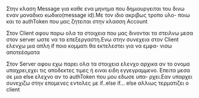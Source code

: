 Στην κλαση Message για καθε ενα μηνημα που δημιουργειται του δινω 
 εναν μοναδικο κωδικο(message id).Με τον ιδιο ακριβως τροπο υλο-
 ποιω  και το authToken που μας ζητειται στην κλασση Account
 
Στον Client αφου παρω ολα τα στοιχεια που μας δινονται τα στειλνω
 μεσα στον server ωστε να τα επεξεργαστη.Ενω στην συνεχεια στον 
 Client ελενχω μια απλη if ποιο κομματι θα εκτελεστει για να εμφα-
 νισω αποτεέσματα
 
Στον Server αφου εχω παρει ολα τα στοιχεια ελενχο αρχικα αν το 
 ονομα υπαχρει,εχει τις αποδεκτες τιμες ή ειναι ειδη εγγεγραμμενο.
 Επειτα μεσα σε μια else ελεχνο αν το authToken που μου εδωσε υπα-
 ρχει.Εαν υπαρχει συνεχιζω στην επομενες εντολες με if..else if...
 else αλλιως τερματιζει ο client 
  
 